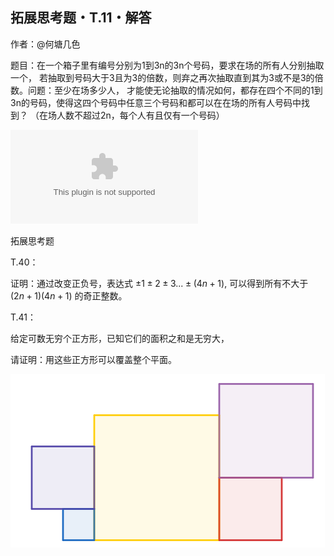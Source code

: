 ## 拓展思考题・T.11・解答

作者：@何塘几色

题目：在一个箱子里有编号分别为1到3n的3n个号码，要求在场的所有人分别抽取一个，
若抽取到号码大于3且为3的倍数，则弃之再次抽取直到其为3或不是3的倍数。问题：至少在场多少人，
才能使无论抽取的情况如何，都存在四个不同的1到3n的号码，使得这四个号码中任意三个号码和都可以在在场的所有人号码中找到？
（在场人数不超过2n，每个人有且仅有一个号码）

![箱子的编号](/docs/ws/卒@何塘几色.docx)

拓展思考题

T.40：

证明：通过改变正负号，表达式 $\pm 1\pm2\pm3...\pm(4n+1),$ 可以得到所有不大于 $(2n+1)(4n+1)$ 的奇正整数。

T.41：

给定可数无穷个正方形，已知它们的面积之和是无穷大，

请证明：用这些正方形可以覆盖整个平面。

![图](/pics/p93-1.png)

